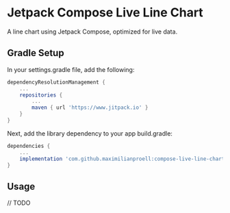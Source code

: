 # Jetpack Compose Live Line Chart
A line chart using Jetpack Compose, optimized for live data.

## Gradle Setup
In your settings.gradle file, add the following:
```gradle
dependencyResolutionManagement {
    ...
    repositories {
        ...
        maven { url 'https://www.jitpack.io' }
    }
}
```

Next, add the library dependency to your app build.gradle:
```gradle
dependencies {
    ...
    implementation 'com.github.maximilianproell:compose-live-line-chart:1.0'
}
```

## Usage
// TODO

